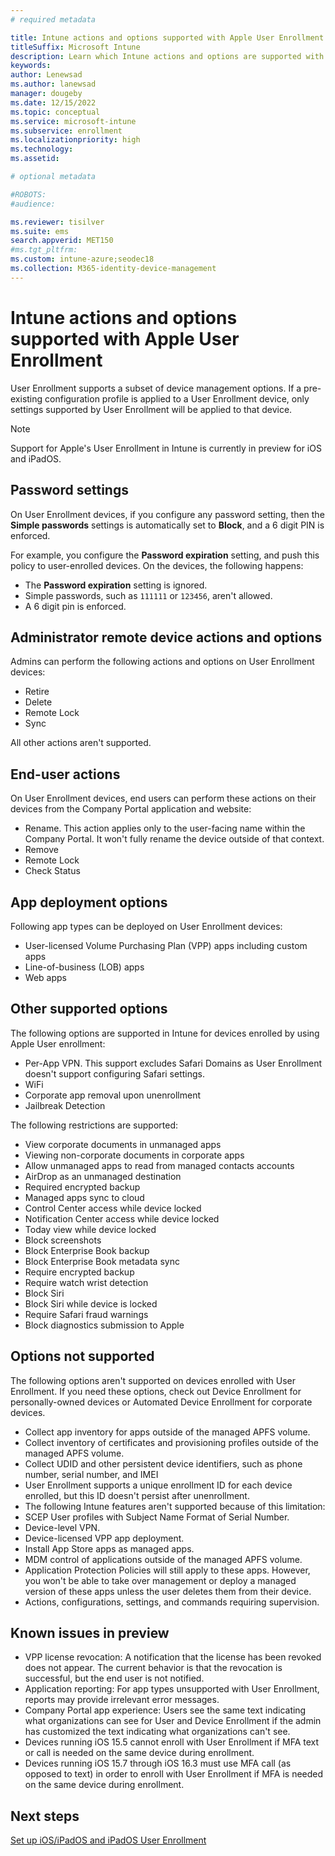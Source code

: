 ```yaml
---
# required metadata

title: Intune actions and options supported with Apple User Enrollment
titleSuffix: Microsoft Intune
description: Learn which Intune actions and options are supported with Apple User Enrollment
keywords:
author: Lenewsad
ms.author: lanewsad
manager: dougeby
ms.date: 12/15/2022
ms.topic: conceptual
ms.service: microsoft-intune
ms.subservice: enrollment
ms.localizationpriority: high
ms.technology:
ms.assetid: 

# optional metadata

#ROBOTS:
#audience:

ms.reviewer: tisilver
ms.suite: ems
search.appverid: MET150
#ms.tgt_pltfrm:
ms.custom: intune-azure;seodec18
ms.collection: M365-identity-device-management
---
```


# Intune actions and options supported with Apple User Enrollment

User Enrollment supports a subset of device management options. If a pre-existing configuration profile is applied to a User Enrollment device, only settings supported by User Enrollment will be applied to that device.

> [!NOTE]
> Support for Apple's User Enrollment in Intune is currently in preview for iOS and iPadOS.

## Password settings

On User Enrollment devices, if you configure any password setting, then the **Simple passwords** settings is automatically set to **Block**, and a 6 digit PIN is enforced.

For example, you configure the **Password expiration** setting, and push this policy to user-enrolled devices. On the devices, the following happens:
- The **Password expiration** setting is ignored.
- Simple passwords, such as `111111` or `123456`, aren't allowed.
- A 6 digit pin is enforced.

## Administrator remote device actions and options
Admins can perform the following actions and options on User Enrollment devices:
- Retire
- Delete
- Remote Lock
- Sync

All other actions aren't supported.

## End-user actions
On User Enrollment devices, end users can perform these actions on their devices from the Company Portal application and website:
- Rename. This action applies only to the user-facing name within the Company Portal. It won't fully rename the device outside of that context.
- Remove
- Remote Lock
- Check Status

## App deployment options
Following app types can be deployed on User Enrollment devices:
- User-licensed Volume Purchasing Plan (VPP) apps including custom apps
- Line-of-business (LOB) apps
- Web apps

## Other supported options

The following options are supported in Intune for devices enrolled by using Apple User enrollment:
- Per-App VPN. This support excludes Safari Domains as User Enrollment doesn't support configuring Safari settings.
- WiFi 
- Corporate app removal upon unenrollment
- Jailbreak Detection

The following restrictions are supported:
- View corporate documents in unmanaged apps
- Viewing non-corporate documents in corporate apps
- Allow unmanaged apps to read from managed contacts accounts
- AirDrop as an unmanaged destination
- Required encrypted backup
- Managed apps sync to cloud
- Control Center access while device locked
- Notification Center access while device locked
- Today view while device locked
- Block screenshots
- Block Enterprise Book backup
- Block Enterprise Book metadata sync
- Require encrypted backup
- Require watch wrist detection
- Block Siri
- Block Siri while device is locked
- Require Safari fraud warnings
- Block diagnostics submission to Apple


## Options not supported
The following options aren't supported on devices enrolled with User Enrollment. If you need these options, check out Device Enrollment for personally-owned devices or Automated Device Enrollment for corporate devices.
- Collect app inventory for apps outside of the managed APFS volume.
- Collect inventory of certificates and provisioning profiles outside of the managed APFS volume.
- Collect UDID and other persistent device identifiers, such as phone number, serial number, and IMEI
- User Enrollment supports a unique enrollment ID for each device enrolled, but this ID doesn't persist after unenrollment.
- The following Intune features aren't supported because of this limitation:
- SCEP User profiles with Subject Name Format of Serial Number.
- Device-level VPN.
- Device-licensed VPP app deployment.
- Install App Store apps as managed apps.
- MDM control of applications outside of the managed APFS volume.
- Application Protection Policies will still apply to these apps. However, you won't be able to take over management or deploy a managed version of these apps unless the user deletes them from their device.
- Actions, configurations, settings, and commands requiring supervision. 


## Known issues in preview
- VPP license revocation: A notification that the license has been revoked does not appear. The current behavior is that the revocation is successful, but the end user is not notified. 
- Application reporting: For app types unsupported with User Enrollment, reports may provide irrelevant error messages. 
- Company Portal app experience: Users see the same text indicating what organizations can see for User and Device Enrollment if the admin has customized the text indicating what organizations can't see.
- Devices running iOS 15.5 cannot enroll with User Enrollment if MFA text or call is needed on the same device during enrollment. 
- Devices running iOS 15.7 through iOS 16.3 must use MFA call (as opposed to text) in order to enroll with User Enrollment if MFA is needed on the same device during enrollment. 


## Next steps

[Set up iOS/iPadOS and iPadOS User Enrollment](ios-user-enrollment.md)
